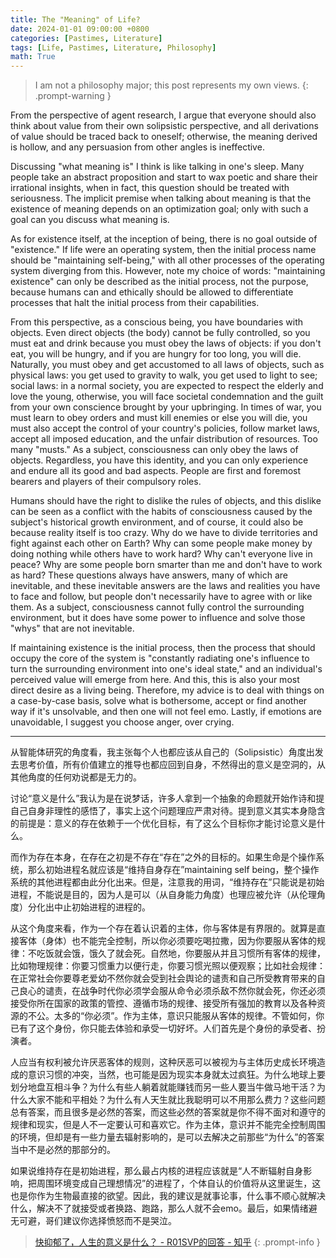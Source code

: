 ```yaml
---
title: The "Meaning" of Life?
date: 2024-01-01 09:00:00 +0800
categories: [Pastimes, Literature]
tags: [Life, Pastimes, Literature, Philosophy]
math: True
---
```


> I am not a philosophy major; this post represents my own views.
{: .prompt-warning }

From the perspective of agent research, I argue that everyone should also think about value from their own solipsistic perspective, and all derivations of value should be traced back to oneself; otherwise, the meaning derived is hollow, and any persuasion from other angles is ineffective.

Discussing "what meaning is" I think is like talking in one's sleep. Many people take an abstract proposition and start to wax poetic and share their irrational insights, when in fact, this question should be treated with seriousness. The implicit premise when talking about meaning is that the existence of meaning depends on an optimization goal; only with such a goal can you discuss what meaning is.

As for existence itself, at the inception of being, there is no goal outside of "existence." If life were an operating system, then the initial process name should be "maintaining self-being," with all other processes of the operating system diverging from this. However, note my choice of words: "maintaining existence" can only be described as the initial process, not the purpose, because humans can and ethically should be allowed to differentiate processes that halt the initial process from their capabilities.

From this perspective, as a conscious being, you have boundaries with objects. Even direct objects (the body) cannot be fully controlled, so you must eat and drink because you must obey the laws of objects: if you don't eat, you will be hungry, and if you are hungry for too long, you will die. Naturally, you must obey and get accustomed to all laws of objects, such as physical laws: you get used to gravity to walk, you get used to light to see; social laws: in a normal society, you are expected to respect the elderly and love the young, otherwise, you will face societal condemnation and the guilt from your own conscience brought by your upbringing. In times of war, you must learn to obey orders and must kill enemies or else you will die, you must also accept the control of your country's policies, follow market laws, accept all imposed education, and the unfair distribution of resources. Too many "musts." As a subject, consciousness can only obey the laws of objects. Regardless, you have this identity, and you can only experience and endure all its good and bad aspects. People are first and foremost bearers and players of their compulsory roles.

Humans should have the right to dislike the rules of objects, and this dislike can be seen as a conflict with the habits of consciousness caused by the subject's historical growth environment, and of course, it could also be because reality itself is too crazy. Why do we have to divide territories and fight against each other on Earth? Why can some people make money by doing nothing while others have to work hard? Why can't everyone live in peace? Why are some people born smarter than me and don't have to work as hard? These questions always have answers, many of which are inevitable, and these inevitable answers are the laws and realities you have to face and follow, but people don't necessarily have to agree with or like them. As a subject, consciousness cannot fully control the surrounding environment, but it does have some power to influence and solve those "whys" that are not inevitable.

If maintaining existence is the initial process, then the process that should occupy the core of the system is "constantly radiating one's influence to turn the surrounding environment into one's ideal state," and an individual's perceived value will emerge from here. And this, this is also your most direct desire as a living being. Therefore, my advice is to deal with things on a case-by-case basis, solve what is bothersome, accept or find another way if it's unsolvable, and then one will not feel emo. Lastly, if emotions are unavoidable, I suggest you choose anger, over crying.

---

从智能体研究的角度看，我主张每个人也都应该从自己的（Solipsistic）角度出发去思考价值，所有价值建立的推导也都应回到自身，不然得出的意义是空洞的，从其他角度的任何劝说都是无力的。

讨论“意义是什么”我认为是在说梦话，许多人拿到一个抽象的命题就开始作诗和提自己自身非理性的感悟了，事实上这个问题理应严肃对待。提到意义其实本身隐含的前提是：意义的存在依赖于一个优化目标，有了这么个目标你才能讨论意义是什么。

而作为存在本身，在存在之初是不存在“存在”之外的目标的。如果生命是个操作系统，那么初始进程名就应该是“维持自身存在”maintaining self being，整个操作系统的其他进程都由此分化出来。但是，注意我的用词，“维持存在”只能说是初始进程，不能说是目的，因为人是可以（从自身能力角度）也理应被允许（从伦理角度）分化出中止初始进程的进程的。

从这个角度来看，作为一个存在着认识着的主体，你与客体是有界限的。就算是直接客体（身体）也不能完全控制，所以你必须要吃喝拉撒，因为你要服从客体的规律：不吃饭就会饿，饿久了就会死。自然地，你要服从并且习惯所有客体的规律，比如物理规律：你要习惯重力以便行走，你要习惯光照以便观察；比如社会规律：在正常社会你要尊老爱幼不然你就会受到社会舆论的谴责和自己所受教育带来的自己良心的谴责，在战争时代你必须学会服从命令必须杀敌不然你就会死，你还必须接受你所在国家的政策的管控、遵循市场的规律、接受所有强加的教育以及各种资源的不公。太多的“你必须”。作为主体，意识只能服从客体的规律。不管如何，你已有了这个身份，你只能去体验和承受一切好坏。人们首先是个身份的承受者、扮演者。

人应当有权利被允许厌恶客体的规则，这种厌恶可以被视为与主体历史成长环境造成的意识习惯的冲突，当然，也可能是因为现实本身就太过疯狂。为什么地球上要划分地盘互相斗争？为什么有些人躺着就能赚钱而另一些人要当牛做马地干活？为什么大家不能和平相处？为什么有人天生就比我聪明可以不用那么费力？这些问题总有答案，而且很多是必然的答案，而这些必然的答案就是你不得不面对和遵守的规律和现实，但是人不一定要认可和喜欢它。作为主体，意识并不能完全控制周围的环境，但却是有一些力量去辐射影响的，是可以去解决之前那些“为什么”的答案当中不是必然的那部分的。

如果说维持存在是初始进程，那么最占内核的进程应该就是“人不断辐射自身影响，把周围环境变成自己理想情况”的进程了，个体自认的价值将从这里诞生，这也是你作为生物最直接的欲望。因此，我的建议是就事论事，什么事不顺心就解决什么，解决不了就接受或者换路、跑路，那么人就不会emo。最后，如果情绪避无可避，哥们建议你选择愤怒而不是哭泣。

> [快抑郁了，人生的意义是什么？ - R01SVP的回答 - 知乎](https://www.zhihu.com/question/629459419/answer/3428328231)
{: .prompt-info }